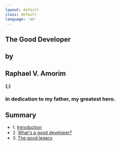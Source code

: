 ```yaml
---
layout: default
class: default
language: 'en'
---
```


<section id="main">
	<div class="content">
		<h1>The Good Developer</h1>
		<h2>by</h2>
		<h2>Raphael V. Amorim</h2>
		<h4 class="ico">{;}</h4>
	</div>
</section>

<section id="dedication">
	<div class="content">
		<h3>In dedication to my father, my greatest hero.</h3>
	</div>
</section>

<section id="summary">
	<div class="content">
		<h2>Summary</h2>
		<ul>
		<li>
			<span>1. <a href='introduction'>Introduction</a></span>
		</li>
		<li>
			<span>2. <a href='introduction'>What's a good developer?</a></span>
		</li>
		<li>
			<span>3. <a href='introduction'>The good legacy</a></span>
		</li>
	</div>
</section>

